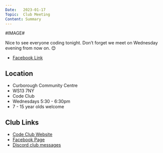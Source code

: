 ```yaml
---
Date:   2023-01-17
Topic:  Club Meeting
Content: Summary
---
```

#IMAGE#

Nice to see everyone coding tonight. Don’t forget we meet on Wednesday evening from now on. 😊

* [Facebook Link](https://www.facebook.com/720665616418529/posts/684484416703316)

## Location

* Curborough Community Centre
* WS13 7NY
* Code Club
* Wednesdays 5:30 - 6:30pm
* 7 - 15 year olds welcome

## Club Links

* [Code Club Website](https://lichfield-code-club.github.io/)
* [Facebook Page](https://www.facebook.com/LichfieldCoders)
* [Discord club messages](https://discord.gg/szz6xGK)
